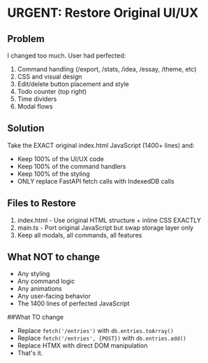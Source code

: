 # URGENT: Restore Original UI/UX

## Problem
I changed too much. User had perfected:
1. Command handling (/export, /stats, /idea, /essay, /theme, etc)
2. CSS and visual design
3. Edit/delete button placement and style
4. Todo counter (top right)
5. Time dividers
6. Modal flows

## Solution
Take the EXACT original index.html JavaScript (1400+ lines) and:
- Keep 100% of the UI/UX code
- Keep 100% of the command handlers
- Keep 100% of the styling
- ONLY replace FastAPI fetch calls with IndexedDB calls

## Files to Restore
1. index.html - Use original HTML structure + inline CSS EXACTLY
2. main.ts - Port original JavaScript but swap storage layer only
3. Keep all modals, all commands, all features

## What NOT to change
- Any styling
- Any command logic
- Any animations
- Any user-facing behavior
- The 1400 lines of perfected JavaScript

##What TO change
- Replace `fetch('/entries')` with `db.entries.toArray()`
- Replace `fetch('/entries', {POST})` with `db.entries.add()`
- Replace HTMX with direct DOM manipulation
- That's it.

